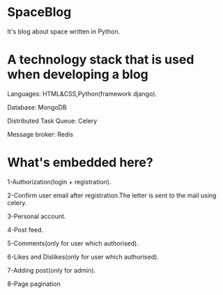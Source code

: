 # SpaceBlog
It's blog about space written in Python.

# A technology stack that is used when developing a blog
Languages: HTML&CSS,Python(framework django).

Database: MongoDB

Distributed Task Queue: Celery

Message broker: Redis

# What's embedded here?
1-Authorization(login + registration).

2-Confirm user email after registration.The letter is sent to the mail using celery.

3-Personal account.

4-Post feed.

5-Comments(only for user which authorised).

6-Likes and Dislikes(only for user which authorised).

7-Adding post(only for admin).

8-Page pagination
